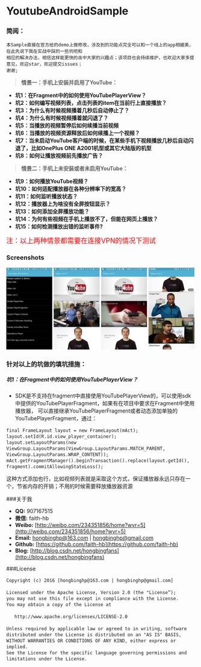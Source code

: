 # YoutubeAndroidSample
### 简阅：<a id="orgheadline1"></a>

```
本Sample直接在官方给的demo上做修改，涉及到的功能点完全可以和一个线上的app相媲美，在此先说下我在实战中踩的一些坑吧和
相应的解决办法，相信这样能更快的击中大家的兴趣点；该项目也会持续维护，也欢迎大家多提意见，欢迎star，欢迎提交issues；
谢谢;
```


> **情景一：手机上安装并启用了YouTube：**

* **坑1：在Fragment中的如何使用YouTubePlayerView？**
* **坑2：如何编写视频列表，点击列表的item在当前行上直接播放？**
* **坑3：为什么有时候视频播着几秒后自动停止了？**
* **坑4：为什么有时候视频播着就闪退了？**
* **坑5：当播放的视频暂停后如何续播当前视频**
* **坑6：当播放的视频资源释放后如何续播上一个视频？**
* **坑7：当未启动YouTube客户端的时候，在某些手机下视频播放几秒后自动闪退了，比如OnePlus ONE A2001机型或其它大陆版的机型**
* **坑8：如何让播放视频前先播放广告？**

> **情景二：手机上未安装或者未启用YouTube：**

* **坑9：如何播放YouTube视频？**
* **坑10：如何适配播放器在各种分辨率下的宽高？**
* **坑11：如何监听播放状态？**
* **坑12：播放器上为啥没有全屏按钮显示？**
* **坑13：如何添加全屏播放功能？**
* **坑14：为何有些视频在手机上播放不了，但能在网页上播放？**
* **坑15：如何检测播放出错的监听事件?**

<font color="red" size="4"> 注：以上两种情景都需要在连接VPN的情况下测试 </font>

### Screenshots

<img src="screenshots/guide1.png" width="24.2%" />
<img src="screenshots/guide2.png" width="24.2%" />
<img src="screenshots/guide3.png" width="24.2%" />
<img src="screenshots/guide4.png" width="24.2%" />


### 针对以上的坑做的填坑措施：

##### 坑1：在Fragment中的如何使用YouTubePlayerView？
* SDK是不支持在fragment中直接使用YouTubePlayerView的，可以使用sdk中提供的YouTubePlayerFragment，如果有在项目中要求在Fragment中使用播放器，
可以直接继承YouTubePlayerFragment或者动态添加单独的YouTubePlayerFragment，通过：
```
final FrameLayout layout = new FrameLayout(mAct);
layout.setId(R.id.view_player_container);
layout.setLayoutParams(new ViewGroup.LayoutParams(ViewGroup.LayoutParams.MATCH_PARENT, ViewGroup.LayoutParams.WRAP_CONTENT));
mAct.getFragmentManager().beginTransaction().replace(layout.getId(), fragment).commitAllowingStateLoss();
```
这种方式添加也行，比如视频列表就是采取这个方式，保证播放器永远只存在一个，节省内存的开销；不用的时候需要释放播放器资源



###关于我

* **QQ:** 907167515
* **微信:** faith-hb
* **Weibo:** [http://weibo.com/234351856/home?wvr=5](http://weibo.com/234351856/home?wvr=5)
* **Email:** [hongbinghp@163.com](mailto:hongbinghp@163.com) | [hongbinghp@gmail.com](mailto:hongbinghp@gmail.com)
* **Github:** [https://github.com/faith-hb](https://github.com/faith-hb)
* **Blog:** [http://blog.csdn.net/hongbingfans](http://blog.csdn.net/hongbingfans)

###License

```
Copyright (c) 2016 [hongbinghp@163.com | hongbinghp@gmail.com]

Licensed under the Apache License, Version 2.0 (the "License”);
you may not use this file except in compliance with the License.
You may obtain a copy of the License at
   
   http://www.apache.org/licenses/LICENSE-2.0

Unless required by applicable law or agreed to in writing, software
distributed under the License is distributed on an "AS IS" BASIS,
WITHOUT WARRANTIES OR CONDITIONS OF ANY KIND, either express or implied.
See the License for the specific language governing permissions and
limitations under the License.
```
